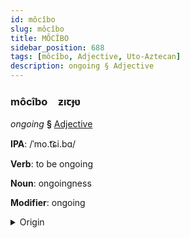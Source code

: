 ```yaml
---
id: môcîbo
slug: môcîbo
title: MÔCÎBO
sidebar_position: 688
tags: [môcîbo, Adjective, Uto-Aztecan]
description: ongoing § Adjective
---
```


### môcîbo&emsp;<span kind="abugida">ƶıꞇɟʋ</span>

*ongoing* **§** [Adjective](../../tags/Adjective)

**IPA**: /ˈmo.t͡ɕi.bɑ/

**Verb**: to be ongoing

**Noun**: ongoingness

**Modifier**: ongoing

<details>
    <summary>Origin</summary>
    Nahuatl mochipa /motʃipɑ/<br/>
    <em>Uto-Aztecan Language Family</em>
</details>